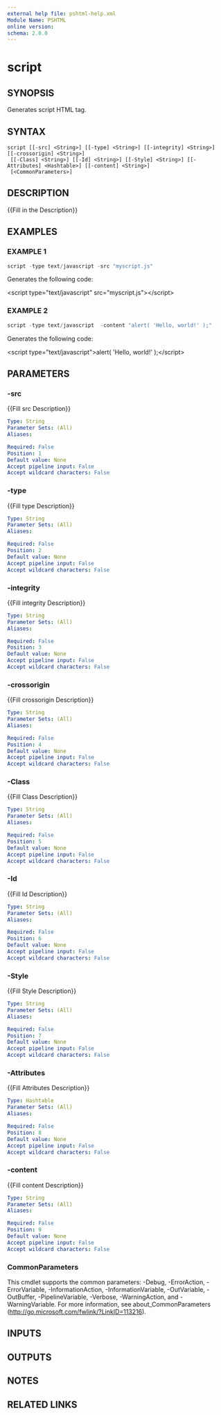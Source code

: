 ```yaml
---
external help file: pshtml-help.xml
Module Name: PSHTML
online version:
schema: 2.0.0
---
```


# script

## SYNOPSIS
Generates script HTML tag.

## SYNTAX

```
script [[-src] <String>] [[-type] <String>] [[-integrity] <String>] [[-crossorigin] <String>]
 [[-Class] <String>] [[-Id] <String>] [[-Style] <String>] [[-Attributes] <Hashtable>] [[-content] <String>]
 [<CommonParameters>]
```

## DESCRIPTION
{{Fill in the Description}}

## EXAMPLES

### EXAMPLE 1

``` powershell
script -type text/javascript -src "myscript.js"
```

Generates the following code:

\<script type="text/javascript" src="myscript.js"\>\</script\>

### EXAMPLE 2

``` powershell
script -type text/javascript  -content "alert( 'Hello, world!' );"
```

Generates the following code:

\<script type="text/javascript"\>alert( 'Hello, world!' );\</script\>

## PARAMETERS

### -src
{{Fill src Description}}

```yaml
Type: String
Parameter Sets: (All)
Aliases:

Required: False
Position: 1
Default value: None
Accept pipeline input: False
Accept wildcard characters: False
```

### -type
{{Fill type Description}}

```yaml
Type: String
Parameter Sets: (All)
Aliases:

Required: False
Position: 2
Default value: None
Accept pipeline input: False
Accept wildcard characters: False
```

### -integrity
{{Fill integrity Description}}

```yaml
Type: String
Parameter Sets: (All)
Aliases:

Required: False
Position: 3
Default value: None
Accept pipeline input: False
Accept wildcard characters: False
```

### -crossorigin
{{Fill crossorigin Description}}

```yaml
Type: String
Parameter Sets: (All)
Aliases:

Required: False
Position: 4
Default value: None
Accept pipeline input: False
Accept wildcard characters: False
```

### -Class
{{Fill Class Description}}

```yaml
Type: String
Parameter Sets: (All)
Aliases:

Required: False
Position: 5
Default value: None
Accept pipeline input: False
Accept wildcard characters: False
```

### -Id
{{Fill Id Description}}

```yaml
Type: String
Parameter Sets: (All)
Aliases:

Required: False
Position: 6
Default value: None
Accept pipeline input: False
Accept wildcard characters: False
```

### -Style
{{Fill Style Description}}

```yaml
Type: String
Parameter Sets: (All)
Aliases:

Required: False
Position: 7
Default value: None
Accept pipeline input: False
Accept wildcard characters: False
```

### -Attributes
{{Fill Attributes Description}}

```yaml
Type: Hashtable
Parameter Sets: (All)
Aliases:

Required: False
Position: 8
Default value: None
Accept pipeline input: False
Accept wildcard characters: False
```

### -content
{{Fill content Description}}

```yaml
Type: String
Parameter Sets: (All)
Aliases:

Required: False
Position: 9
Default value: None
Accept pipeline input: False
Accept wildcard characters: False
```

### CommonParameters
This cmdlet supports the common parameters: -Debug, -ErrorAction, -ErrorVariable, -InformationAction, -InformationVariable, -OutVariable, -OutBuffer, -PipelineVariable, -Verbose, -WarningAction, and -WarningVariable.
For more information, see about_CommonParameters (http://go.microsoft.com/fwlink/?LinkID=113216).

## INPUTS

## OUTPUTS

## NOTES

## RELATED LINKS
